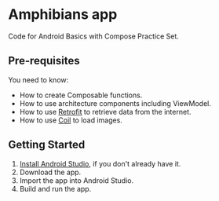 
Amphibians app
==================================

Code for Android Basics with Compose Practice Set.

Pre-requisites
--------------

You need to know:
- How to create Composable functions.
- How to use architecture components including ViewModel.
- How to use [Retrofit](https://square.github.io/retrofit/) to retrieve data from the internet.
- How to use [Coil](https://coil-kt.github.io/coil/) to load images.

Getting Started
---------------

1. [Install Android Studio](https://developer.android.com/studio/install.html), if you don't already
   have it.
2. Download the app.
3. Import the app into Android Studio.
4. Build and run the app.
